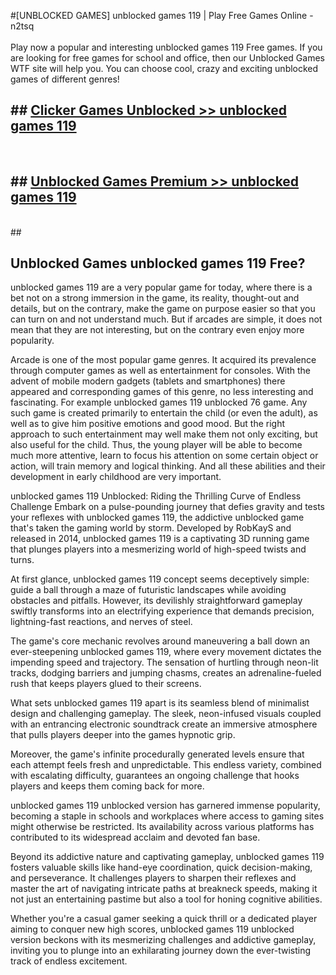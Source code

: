 #[UNBLOCKED GAMES] unblocked games 119 | Play Free Games Online - n2tsq <br>
<br>
Play now a popular and interesting unblocked games 119 Free games. If you are looking for free games for school and office, then our Unblocked Games WTF site will help you. You can choose cool, crazy and exciting unblocked games of different genres!


## ##  [Clicker Games Unblocked >> unblocked games 119](http://freeplayer.one?title=unblocked_games_119&ref=22)
  <br>

##  ## [Unblocked Games Premium >> unblocked games 119](http://freeplayer.one?title=unblocked_games_119&ref=22)
  <br>
  ##



## Unblocked Games unblocked games 119 Free?

unblocked games 119 are a very popular game for today, where there is a bet not on a strong immersion in the game, its reality, thought-out and details, but on the contrary, make the game on purpose easier so that you can turn on and not understand much. But if arcades are simple, it does not mean that they are not interesting, but on the contrary even enjoy more popularity.

Arcade is one of the most popular game genres. It acquired its prevalence through computer games as well as entertainment for consoles. With the advent of mobile modern gadgets (tablets and smartphones) there appeared and corresponding games of this genre, no less interesting and fascinating. For example unblocked games 119 unblocked 76 game. Any such game is created primarily to entertain the child (or even the adult), as well as to give him positive emotions and good mood. But the right approach to such entertainment may well make them not only exciting, but also useful for the child. Thus, the young player will be able to become much more attentive, learn to focus his attention on some certain object or action, will train memory and logical thinking. And all these abilities and their development in early childhood are very important.

unblocked games 119 Unblocked: Riding the Thrilling Curve of Endless Challenge
Embark on a pulse-pounding journey that defies gravity and tests your reflexes with unblocked games 119, the addictive unblocked game that's taken the gaming world by storm. Developed by RobKayS and released in 2014, unblocked games 119 is a captivating 3D running game that plunges players into a mesmerizing world of high-speed twists and turns.

At first glance, unblocked games 119 concept seems deceptively simple: guide a ball through a maze of futuristic landscapes while avoiding obstacles and pitfalls. However, its devilishly straightforward gameplay swiftly transforms into an electrifying experience that demands precision, lightning-fast reactions, and nerves of steel.

The game's core mechanic revolves around maneuvering a ball down an ever-steepening unblocked games 119, where every movement dictates the impending speed and trajectory. The sensation of hurtling through neon-lit tracks, dodging barriers and jumping chasms, creates an adrenaline-fueled rush that keeps players glued to their screens.

What sets unblocked games 119 apart is its seamless blend of minimalist design and challenging gameplay. The sleek, neon-infused visuals coupled with an entrancing electronic soundtrack create an immersive atmosphere that pulls players deeper into the games hypnotic grip.

Moreover, the game's infinite procedurally generated levels ensure that each attempt feels fresh and unpredictable. This endless variety, combined with escalating difficulty, guarantees an ongoing challenge that hooks players and keeps them coming back for more.

unblocked games 119 unblocked version has garnered immense popularity, becoming a staple in schools and workplaces where access to gaming sites might otherwise be restricted. Its availability across various platforms has contributed to its widespread acclaim and devoted fan base.

Beyond its addictive nature and captivating gameplay, unblocked games 119 fosters valuable skills like hand-eye coordination, quick decision-making, and perseverance. It challenges players to sharpen their reflexes and master the art of navigating intricate paths at breakneck speeds, making it not just an entertaining pastime but also a tool for honing cognitive abilities.

Whether you're a casual gamer seeking a quick thrill or a dedicated player aiming to conquer new high scores, unblocked games 119 unblocked version beckons with its mesmerizing challenges and addictive gameplay, inviting you to plunge into an exhilarating journey down the ever-twisting track of endless excitement.